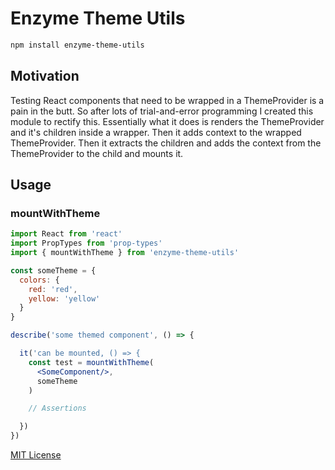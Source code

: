 
# Enzyme Theme Utils

```sh
npm install enzyme-theme-utils
```

## Motivation
Testing React components that need to be wrapped in a ThemeProvider is a pain in the butt. So after lots of trial-and-error programming I created this module to rectify this. Essentially what it does is renders the ThemeProvider and it's children inside a wrapper. Then it adds context to the wrapped ThemeProvider. Then it extracts the children and adds the context from the ThemeProvider to the child and mounts it.

## Usage

### mountWithTheme

```jsx
import React from 'react'
import PropTypes from 'prop-types'
import { mountWithTheme } from 'enzyme-theme-utils'

const someTheme = {
  colors: {
    red: 'red',
    yellow: 'yellow'
  }
}

describe('some themed component', () => {

  it('can be mounted, () => {
    const test = mountWithTheme(
      <SomeComponent/>,
      someTheme
    )

    // Assertions

  })
})

```

[MIT License](LICENSE.md)
